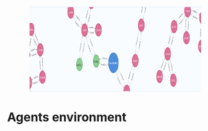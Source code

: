 <html>
<head>
  
</head>
<body>
  
<p align="center">
  <img width="400" height="200" src="src/main/resources/images/graph/gen_graph.png">
</p>
  
<h1>Agents environment</h1>
<div align="justify">
  
</div>
 
  
</body>
</html>
